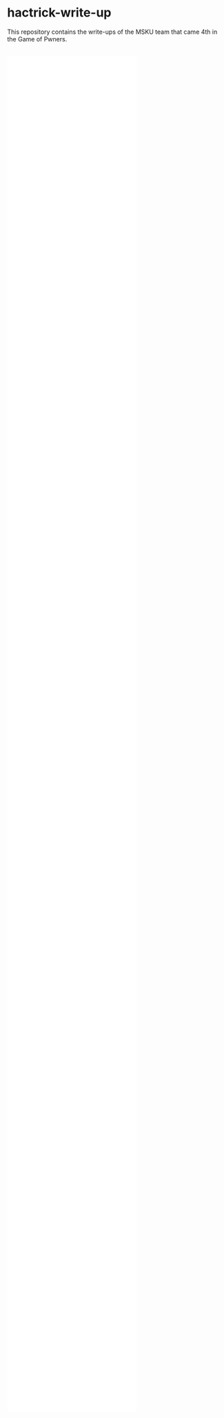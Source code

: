 # hactrick-write-up
This repository contains the write-ups of the MSKU team that came 4th in the Game of Pwners. <br><br>

![Amcache](./amcache_COMPLETE/Amcache.md) <br>
![The Overlooked Ones](./the_overlooked_ones_COMPLETE/The%20Overlooked%20Ones.md) <br>
![My Logo](./my_logo_COMPLETE/My%20Logo.md) <br>
![Powershell](./powershell_COMPLETE/Powershell.md) <br>
![Baybalon](./baybalon_COMPLETE/Baybalon.md) <br>
![Infected Server](./infected_server_COMPLETE/Infected%20Server.md) <br>
![Color Blind](./color-blind_COMPLETE/Color%20Blind.md) <br>
![Reverse Me](./reverse_me_COMPLETE/Reverse%20Me.md) <br>
![Vigo](./vigo_COMPLETE/vigo.md) <br>
![Cry Cat](./cry_cat_COMPLETE/Cry%20Cat.md) <br>
![Explode](./explode_COMPLETE/explode.md) <br>
![Secret Cat](./secret_cat_COMPLETE/Secret%20Cat.md) <br>
![Terminal](./terminal_COMPLETE/Terminal.md) <br>
![Login Admin](./login_admin_COMPLETE/Login%20Admin.md) <br>
![Police Raid](./police_raid_COMPLETE/police%20raid.md) <br>
![Baby Reverse](./baby_reverse_COMPLETE/Baby%20Reverse.md) <br>
![Brute](./brute_COMPLETE/brute.md) <br>
![Secret Code](./secret_code_COMPLETE/secret%20code.md) <br>
![3-Rotor](./3-rotor_COMPLETE/3-Rotor.md) <br>
![Rototo](./rototo_COMPLETE/rototo.md) <br>
![Baby Rsa](./baby_rsa_COMPLETE/Baby%20RSA.md) <br>
